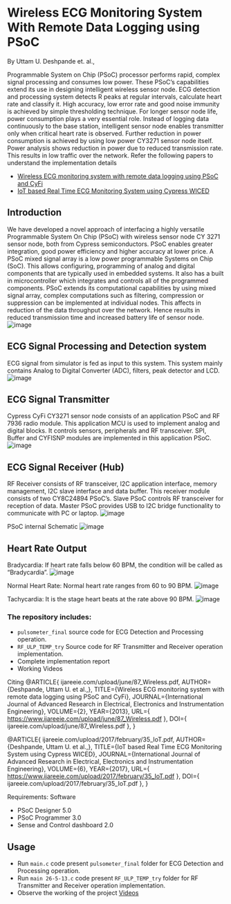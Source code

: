 # Wireless ECG Monitoring System With Remote Data Logging using PSoC

By Uttam U. Deshpande et. al.,

Programmable System on Chip (PSoC) processor performs rapid, complex signal processing and consumes low power. These PSoC’s capabilities extend its use in designing intelligent wireless sensor node. ECG detection and processing system detects R peaks at regular intervals, calculate heart rate and classify it. High accuracy, low error rate and good noise immunity is achieved by simple thresholding technique. For longer sensor node life, power consumption plays a very essential role. Instead of logging data continuously to the base station, intelligent sensor node enables transmitter only when critical heart rate is observed. Further reduction in power consumption is achieved by using low power CY3271 sensor node itself. Power analysis shows reduction in power due to reduced transmission rate. This results in low traffic over the network. 
Refer the following papers to understand the implementation details 
* [Wireless ECG monitoring system with remote data logging using PSoC and CyFi](https://www.ijareeie.com/upload/june/87_Wireless.pdf)
* [IoT based Real Time ECG Monitoring System using Cypress WICED](https://www.ijareeie.com/upload/2017/february/35_IoT.pdf)

## Introduction 
We have developed a novel approach of interfacing a highly versatile Programmable System On Chip (PSoC) with wireless sensor node CY 3271 sensor node, both from Cypress semiconductors. PSoC enables greater integration, good power efficiency and higher accuracy at lower price. A PSoC mixed signal array is a low power programmable Systems on Chip (SoC). This allows configuring, programming of analog and digital components that are typically used in embedded systems. It also has a built in microcontroller which integrates and controls all of the programmed components. PSoC extends its computational capabilities by using mixed signal array, complex computations such as filtering, compression or suppression can be implemented at individual nodes. This affects in reduction of the data throughput over the network. Hence results in reduced transmission time and increased battery life of sensor node.
![image](https://user-images.githubusercontent.com/107185323/197836454-ab1dbd4b-c71a-4778-8456-5e1aad25d6a3.png)

## ECG Signal Processing and Detection system
ECG signal from simulator is fed as input to this system. This system mainly contains Analog to Digital Converter (ADC), filters, peak detector and LCD.
![image](https://user-images.githubusercontent.com/107185323/197836714-d9b4a01e-7bb9-49cf-a181-09a83a1b3f6f.png)

## ECG Signal Transmitter
Cypress CyFi CY3271 sensor node consists of an application PSoC and RF 7936 radio module. This application MCU is used to implement analog and digital blocks. It controls sensors, peripherals and RF transceiver. SPI, Buffer and CYFISNP modules are implemented in this application PSoC.
![image](https://user-images.githubusercontent.com/107185323/197836971-03f2f272-3692-4870-807d-29ebf2f10a5c.png)

## ECG Signal Receiver (Hub)
RF Receiver consists of RF transceiver, I2C application interface, memory management, I2C slave interface and data buffer. This receiver module consists of two CY8C24894 PSoC’s. Slave PSoC controls RF transceiver for reception of data. Master PSoC provides USB to I2C bridge functionality to communicate with PC or laptop.
![image](https://user-images.githubusercontent.com/107185323/197837206-29132683-e720-49a2-bb05-3dc29a6d55aa.png)

PSoC internal Schematic
![image](https://user-images.githubusercontent.com/107185323/197837435-7ee9efa7-fa8f-4287-88bc-201a0b279ead.png)

## Heart Rate Output
Bradycardia: If heart rate falls below 60 BPM, the condition will be called as “Bradycardia”.
![image](https://user-images.githubusercontent.com/107185323/197837821-fe62a237-489e-4da2-97ff-81b051f63808.png)

Normal Heart Rate: Normal heart rate ranges from 60 to 90 BPM. 
![image](https://user-images.githubusercontent.com/107185323/197837986-061a94ff-339d-4288-b1b6-03a89dd5ad17.png)

Tachycardia: It is the stage heart beats at the rate above 90 BPM. 
![image](https://user-images.githubusercontent.com/107185323/197838132-d0159a5a-2f02-41a7-acaf-8a691e4df5ea.png)

### The repository includes:
* `pulsometer_final` source code for ECG Detection and Processing operation.
* `RF_ULP_TEMP_try` Source code for  RF Transmitter and Receiver operation implementation. 
* Complete implementation report
* Working Videos 

Citing
@ARTICLE{ ijareeie.com/upload/june/87_Wireless.pdf, AUTHOR={Deshpande, Uttam U. et al.,}, TITLE={Wireless ECG monitoring system with remote data logging using PSoC and CyFi}, JOURNAL={International Journal of Advanced Research in Electrical, Electronics and Instrumentation Engineering}, VOLUME={2}, YEAR={2013}, URL={ https://www.ijareeie.com/upload/june/87_Wireless.pdf }, DOI={ ijareeie.com/upload/june/87_Wireless.pdf }, }

@ARTICLE{ ijareeie.com/upload/2017/february/35_IoT.pdf, AUTHOR={Deshpande, Uttam U. et al.,}, TITLE={IoT based Real Time ECG Monitoring System using Cypress WICED}, JOURNAL={International Journal of Advanced Research in Electrical, Electronics and Instrumentation Engineering}, VOLUME={6}, YEAR={2017}, URL={ https://www.ijareeie.com/upload/2017/february/35_IoT.pdf }, DOI={ ijareeie.com/upload/2017/february/35_IoT.pdf }, }


Requirements: Software
* PSoC Designer 5.0
* PSoC Programmer 3.0
* Sense and Control dashboard 2.0 

## Usage
* Run `main.c` code present `pulsometer_final` folder for ECG Detection and Processing operation.
* Run `main 26-5-13.c` code present `RF_ULP_TEMP_try` folder for RF Transmitter and Receiver operation implementation. 
* Observe the working of the project [Videos](https://drive.google.com/drive/folders/1LUzLhPaz7V2EtEPGK05C7IlRYK8ptlez?usp=sharing) 

